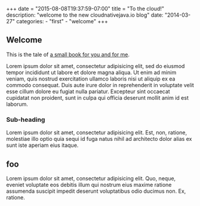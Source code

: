 +++
date = "2015-08-08T19:37:59-07:00"
title = "To the cloud!"
description: "welcome to the new cloudnativejava.io blog"
date: "2014-03-27"
categories:
    - "first"
    - "welcome"
+++

## Welcome 

This is the tale of [a small book for you and for me](http://cloudnativejava.io).

Lorem ipsum dolor sit amet, consectetur adipisicing elit, sed do eiusmod
tempor incididunt ut labore et dolore magna aliqua. Ut enim ad minim veniam,
quis nostrud exercitation ullamco laboris nisi ut aliquip ex ea commodo
consequat. Duis aute irure dolor in reprehenderit in voluptate velit esse
cillum dolore eu fugiat nulla pariatur. Excepteur sint occaecat cupidatat non
proident, sunt in culpa qui officia deserunt mollit anim id est laborum.

### Sub-heading

Lorem ipsum dolor sit amet, consectetur adipisicing elit. Est, non, ratione, molestiae illo optio quia sequi id fuga natus nihil ad architecto dolor alias ex sunt iste aperiam eius itaque.


## foo

Lorem ipsum dolor sit amet, consectetur adipisicing elit. Quo, neque, eveniet voluptate eos debitis illum qui nostrum eius maxime ratione assumenda suscipit impedit deserunt voluptatibus odio ducimus non. Ex, ratione.

